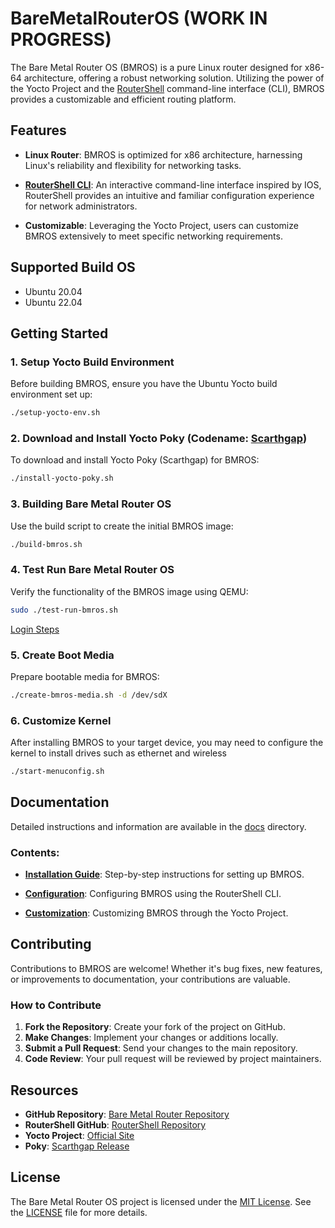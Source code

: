 # BareMetalRouterOS (WORK IN PROGRESS)

The Bare Metal Router OS (BMROS) is a pure Linux router designed for x86-64 architecture, offering a robust networking solution. Utilizing the power of the Yocto Project and the [RouterShell](https://github.com/mgarcia01752/RouterShell) command-line interface (CLI), BMROS provides a customizable and efficient routing platform.

## Features

- **Linux Router**: BMROS is optimized for x86 architecture, harnessing Linux's reliability and flexibility for networking tasks.
  
- **[RouterShell CLI](https://github.com/mgarcia01752/RouterShell)**: An interactive command-line interface inspired by IOS, RouterShell provides an intuitive and familiar configuration experience for network administrators.

- **Customizable**: Leveraging the Yocto Project, users can customize BMROS extensively to meet specific networking requirements.

## Supported Build OS

- Ubuntu 20.04
- Ubuntu 22.04

## Getting Started

### 1. Setup Yocto Build Environment

Before building BMROS, ensure you have the Ubuntu Yocto build environment set up:

```bash
./setup-yocto-env.sh
```

### 2. Download and Install Yocto Poky (Codename: [Scarthgap](https://docs.yoctoproject.org/next/migration-guides/release-5.0.html))

To download and install Yocto Poky (Scarthgap) for BMROS:

```bash
./install-yocto-poky.sh
```

### 3. Building Bare Metal Router OS

Use the build script to create the initial BMROS image:

```bash
./build-bmros.sh
```

### 4. Test Run Bare Metal Router OS

Verify the functionality of the BMROS image using QEMU:

```bash
sudo ./test-run-bmros.sh
```
[Login Steps](doc/factory-start.md)

### 5. Create Boot Media

Prepare bootable media for BMROS:

```bash
./create-bmros-media.sh -d /dev/sdX
```

### 6. Customize Kernel

After installing BMROS to your target device, you may need to configure the kernel to install drives such as ethernet and wireless

```bash
./start-menuconfig.sh
```

## Documentation

Detailed instructions and information are available in the [docs](doc/index.md) directory.

### Contents:

- **[Installation Guide](doc/index.md#installation-guide)**: Step-by-step instructions for setting up BMROS.
  
- **[Configuration](doc/index.md#configuration)**: Configuring BMROS using the RouterShell CLI.
  
- **[Customization](doc/index.md#customization)**: Customizing BMROS through the Yocto Project.

## Contributing

Contributions to BMROS are welcome! Whether it's bug fixes, new features, or improvements to documentation, your contributions are valuable.

### How to Contribute

1. **Fork the Repository**: Create your fork of the project on GitHub.
2. **Make Changes**: Implement your changes or additions locally.
3. **Submit a Pull Request**: Send your changes to the main repository.
4. **Code Review**: Your pull request will be reviewed by project maintainers.

## Resources

- **GitHub Repository**: [Bare Metal Router Repository](https://github.com/yocto/bare-metal-router)
- **RouterShell GitHub**: [RouterShell Repository](https://github.com/mgarcia01752/RouterShell)
- **Yocto Project**: [Official Site](https://www.yoctoproject.org/)
- **Poky**: [Scarthgap Release](https://docs.yoctoproject.org/next/migration-guides/release-5.0.html)

## License

The Bare Metal Router OS project is licensed under the [MIT License](https://opensource.org/licenses/MIT). See the [LICENSE](https://github.com/yocto/bare-metal-router/blob/main/LICENSE) file for more details.
